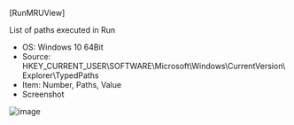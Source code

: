 [RunMRUView]  

List of paths executed in Run

- OS: Windows 10 64Bit
- Source: HKEY_CURRENT_USER\SOFTWARE\Microsoft\Windows\CurrentVersion\Explorer\TypedPaths  
- Item: Number, Paths, Value
- Screenshot  

![image](https://user-images.githubusercontent.com/69110090/95097360-5a6cb900-0768-11eb-971b-4268d0dddd7e.png)
